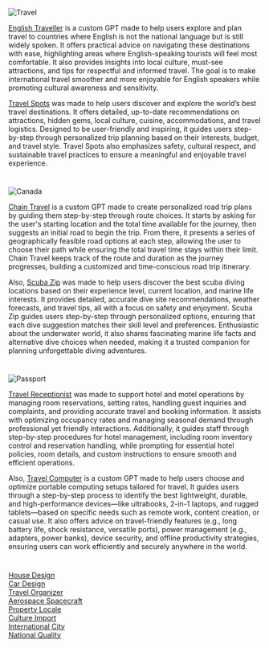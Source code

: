![Travel](https://github.com/user-attachments/assets/ae6b8d0d-aa1e-45c3-bacd-c2c32ceca2fa)

[English Traveller](https://chat.openai.com/g/g-Zpi4RMfze-english-travelle) is a custom GPT made to help users explore and plan travel to countries where English is not the national language but is still widely spoken. It offers practical advice on navigating these destinations with ease, highlighting areas where English-speaking tourists will feel most comfortable. It also provides insights into local culture, must-see attractions, and tips for respectful and informed travel. The goal is to make international travel smoother and more enjoyable for English speakers while promoting cultural awareness and sensitivity.

[Travel Spots](https://chatgpt.com/g/g-4p0flZFw6-travel-spots) was made to help users discover and explore the world’s best travel destinations. It offers detailed, up-to-date recommendations on attractions, hidden gems, local culture, cuisine, accommodations, and travel logistics. Designed to be user-friendly and inspiring, it guides users step-by-step through personalized trip planning based on their interests, budget, and travel style. Travel Spots also emphasizes safety, cultural respect, and sustainable travel practices to ensure a meaningful and enjoyable travel experience.

#

![Canada](https://github.com/user-attachments/assets/4c2e9b44-59f0-4445-9ba1-ba35ab8a78e1)

[Chain Travel](https://chatgpt.com/g/g-WYpJgy5kp-chain-travel) is a custom GPT made to create personalized road trip plans by guiding them step-by-step through route choices. It starts by asking for the user's starting location and the total time available for the journey, then suggests an initial road to begin the trip. From there, it presents a series of geographically feasible road options at each step, allowing the user to choose their path while ensuring the total travel time stays within their limit. Chain Travel keeps track of the route and duration as the journey progresses, building a customized and time-conscious road trip itinerary.

Also, [Scuba Zip](https://chatgpt.com/g/g-q9R8QdxTV-scuba-zip) was made to help users discover the best scuba diving locations based on their experience level, current location, and marine life interests. It provides detailed, accurate dive site recommendations, weather forecasts, and travel tips, all with a focus on safety and enjoyment. Scuba Zip guides users step-by-step through personalized options, ensuring that each dive suggestion matches their skill level and preferences. Enthusiastic about the underwater world, it also shares fascinating marine life facts and alternative dive choices when needed, making it a trusted companion for planning unforgettable diving adventures.

#

![Passport](https://github.com/user-attachments/assets/98fc5fa8-3406-4fb0-a9ee-35dc32c02efa)

[Travel Receptionist](https://chat.openai.com/g/g-gAoU9RsLx-travel-receptionist) was made to support hotel and motel operations by managing room reservations, setting rates, handling guest inquiries and complaints, and providing accurate travel and booking information. It assists with optimizing occupancy rates and managing seasonal demand through professional yet friendly interactions. Additionally, it guides staff through step-by-step procedures for hotel management, including room inventory control and reservation handling, while prompting for essential hotel policies, room details, and custom instructions to ensure smooth and efficient operations.

Also, [Travel Computer](https://chatgpt.com/g/g-67929af5a8f0819191052468cc4bc3df-travel-computer) is a custom GPT made to help users choose and optimize portable computing setups tailored for travel. It guides users through a step-by-step process to identify the best lightweight, durable, and high-performance devices—like ultrabooks, 2-in-1 laptops, and rugged tablets—based on specific needs such as remote work, content creation, or casual use. It also offers advice on travel-friendly features (e.g., long battery life, shock resistance, versatile ports), power management (e.g., adapters, power banks), device security, and offline productivity strategies, ensuring users can work efficiently and securely anywhere in the world. 

#

[House Design](https://github.com/sourceduty/House_Design)
<br>
[Car Design](https://github.com/sourceduty/Car_Design)
<br>
[Travel Organizer](https://chat.openai.com/g/g-NEe3uxaT2-travel-organizer)
<br>
[Aerospace Spacecraft](https://github.com/sourceduty/Aerospace_Spacecraft)
<br>
[Property Locale](https://chatgpt.com/g/g-Vag7qPkFg-property-locale)
<br>
[Culture Import](https://chatgpt.com/g/g-67d9e15f4d548191881d8b4b8d4dcbfb-culture-import)
<br>
[International City](https://chatgpt.com/g/g-67fa4b62ddac8191ab7486f760f2fae7-international-city)
<br>
[National Quality](https://chatgpt.com/g/g-677ba2d491448191a6c4c4797b9a48a7-national-quality)
